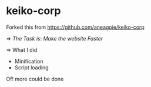 # keiko-corp 
Forked this from https://github.com/aneagoie/keiko-corp

=> *The Task is: Make the website Faster*

=>  What I did 

- Minification 
- Script loading

Of! more could be done